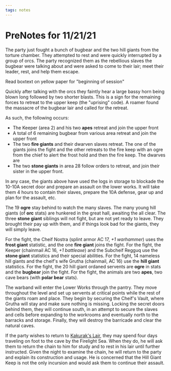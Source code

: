 ```yaml
---
tags: notes
---
```


# PreNotes for 11/21/21

The party just fought a bunch of bugbear and the two hill giants from the torture chamber. They attempted to rest and were quickly interrupted by a group of orcs. The party recognized them as the rebellious slaves the bugbear were talking about and were asked to come to their lair; meet their leader, rest, and help them escape. 

Read boxtext on yellow paper for "beginning of session"

Quickly after talking with the orcs they faintly hear a large bassy horn being blown long followed by two shorter blasts. This is a sign for the remaining forces to retreat to the upper keep (the "uprising" code). A roamer found the massacre of the bugbear lair and called for the retreat. 

As such, the following occurs:

* The Keeper (area 2) and his two **apes** retreat and join the upper front
* A total of 6 remaining bugbear from various area retreat and join the upper front
* The two **fire giants** and their dwarven slaves retreat. The one of the giants joins the fight and the other retreats to the fire keep with an ogre from the chief to alert the frost hold and then the fire keep. The dwarves are 
* The two **stone giants** in area 28 follow orders to retreat, and join their sister in the upper front.

In any case, the giants above have used the logs in storage to blockade the 10-10A secret door and prepare an assault on the lower works. It will take them 4 hours to contain their slaves, prepare the 10A defense, gear up and plan for the assault, etc.

The 19 **ogre** stay behind to watch the many slaves. The many young hill giants (of **orc** stats) are hunkered in the great hall, awaiting the all clear. The three **stone giant** siblings will not fight, but are not yet ready to leave. They brought their pay up with them, and if things look bad for the giants, they will simply leave.

For the fight, the Cheif Nostra (splint armor AC 17, *+1 warhammer*) uses the **frost giant** statistic, and the one **fire giant** joins the fight.
For the fight, the Keeper (chainmail AC 16, *+1 battleaxe*) and the Subcheif Regguq use the **stone giant** statistics and their special abilities. 
For the fight, 14 nameless hill giants and the cheif's wife Grutha (chainmail, AC 16) use the **hill giant** statistics. 
For the fight, the 20 hill giant ordaned servents are **ogre** in stats and the **bugbear** join the fight.
For the fight, the animals are two **apes**, two cave bears (with **polar bear** stats). 

The warband will enter the Lower Works through the pantry. They move throughout the level and set up servents at critical points while the rest of the giants roam and place. They begin by securing the Cheif's Vault, where Grutha will stay and make sure nothing is missing. Locking the secret doors behind them, they will continue south, in an attempt to secure the slaves and cells before expanding to the workrooms and eventually north to the barracks and storage. Finally, they will destroy the barricade and clear the natural caves.

If the party wishes to return to [Kakurak's Lair](..\..\..\Notes%20on%20the%20Multiverse\Inner\Alaturmen\Places\Northwestern%20Central\Smaller%20than%20a%20village\Kakurak's%20Lair.md), they may spend four days traveling on foot to the cave by the Firelight Sea. When they do, he will ask them to return the chain to him for study and to rest in his lair until further instructed. Given the night to examine the chain, he will return to the party and explain its construction and usage. He is concerned that the Hill Giant Keep is not the only incursion and would ask them to continue their assault.
